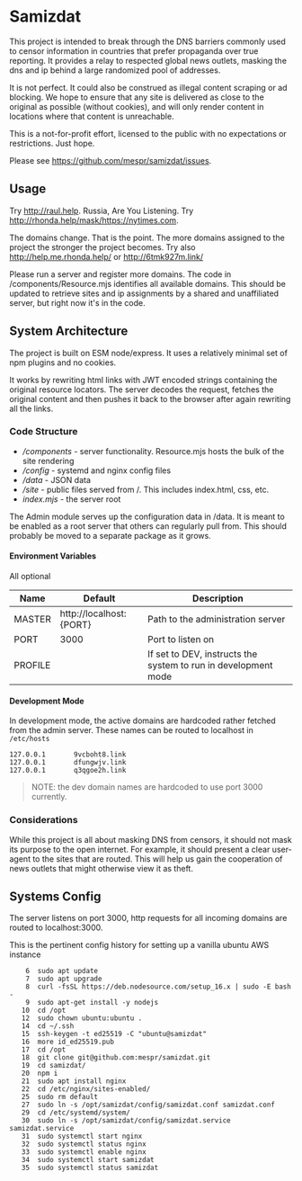 # Samizdat

This project is intended to break through the DNS barriers commonly used
to censor information in countries that prefer propaganda over true reporting.
It provides a relay to respected global news outlets, masking the dns and ip
behind a large randomized pool of addresses.

It is not perfect. It could also be construed as illegal content scraping or
ad blocking. We hope to ensure that any site is delivered as close
to the original as possible (without cookies), and will only render content
in locations where that content is unreachable.

This is a not-for-profit effort, licensed to the public with no expectations
or restrictions. Just hope.

Please see https://github.com/mespr/samizdat/issues.

## Usage

Try http://raul.help. Russia, Are You Listening. Try http://rhonda.help/mask/https://nytimes.com.

The domains change. That is the point. The more domains assigned to the project
the stronger the project becomes. Try also http://help.me.rhonda.help/ or http://6tmk927m.link/

Please run a server and register more domains. The code in /components/Resource.mjs
identifies all available domains. This should be updated to retrieve sites and
ip assignments by a shared and unaffiliated server, but right now it's in the code.

## System Architecture
The project is built on ESM node/express. It uses a relatively minimal set of 
npm plugins and no cookies.

It works by rewriting html links with JWT encoded strings containing the original
resource locators. The server decodes the request, fetches the original content
and then pushes it back to the browser after again rewriting all the links.

### Code Structure
* */components* - server functionality. Resource.mjs hosts the bulk of the site rendering
* */config* - systemd and nginx config files
* */data* - JSON data
* */site* - public files served from /. This includes index.html, css, etc.
* *index.mjs* - the server root 

The Admin module serves up the configuration data in /data. It is meant
to be enabled as a root server that others can regularly pull from. This
should probably be moved to a separate package as it grows.

#### Environment Variables
All optional

| Name    | Default                 | Description                                                    |
|---------|-------------------------|----------------------------------------------------------------|
| MASTER  | http://localhost:{PORT} | Path to the administration server                              |
| PORT    | 3000                    | Port to listen on                                              |
| PROFILE |                         | If set to DEV, instructs the system to run in development mode |

#### Development Mode
In development mode, the active domains are hardcoded rather fetched from the
admin server. These names can be routed to localhost in `/etc/hosts`
```shell
127.0.0.1       9vcboht8.link
127.0.0.1       dfungwjv.link
127.0.0.1       q3qgoe2h.link
```
>NOTE: the dev domain names are hardcoded to use port 3000 currently.
### Considerations

While this project is all about masking DNS from censors,
it should not mask its purpose to the open internet. For example, it should
present a clear user-agent to the sites that are routed. This will help us
gain the cooperation of news outlets that might otherwise view it as theft.

## Systems Config
The server listens on port 3000, http requests for all incoming domains are
routed to localhost:3000.

This is the pertinent config history for setting up a vanilla ubuntu AWS instance

```shell
    6  sudo apt update
    7  sudo apt upgrade
    8  curl -fsSL https://deb.nodesource.com/setup_16.x | sudo -E bash -
    9  sudo apt-get install -y nodejs
   10  cd /opt
   12  sudo chown ubuntu:ubuntu .
   14  cd ~/.ssh
   15  ssh-keygen -t ed25519 -C "ubuntu@samizdat"
   16  more id_ed25519.pub 
   17  cd /opt
   18  git clone git@github.com:mespr/samizdat.git
   19  cd samizdat/
   20  npm i
   21  sudo apt install nginx
   22  cd /etc/nginx/sites-enabled/
   25  sudo rm default
   27  sudo ln -s /opt/samizdat/config/samizdat.conf samizdat.conf
   29  cd /etc/systemd/system/
   30  sudo ln -s /opt/samizdat/config/samizdat.service samizdat.service
   31  sudo systemctl start nginx
   32  sudo systemctl status nginx
   33  sudo systemctl enable nginx
   34  sudo systemctl start samizdat
   35  sudo systemctl status samizdat
```
